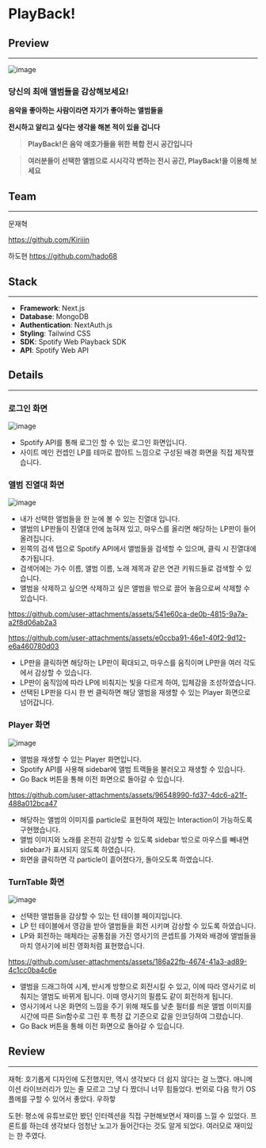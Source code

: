 # PlayBack!

## Preview

---

![image](https://github.com/user-attachments/assets/6d6f5a7d-17b6-4919-a41d-aa302fffcb0c)


### 당신의 최애 앨범들을 감상해보세요!

**음악을 좋아하는 사람이라면 자기가 좋아하는 앨범들을**

**전시하고 알리고 싶다는 생각을 해본 적이 있을 겁니다**

> **PlayBack!은 음악 애호가들을 위한 복합 전시 공간입니다**
> 

> **여러분들이 선택한 앨범으로 시시각각 변하는 전시 공간, PlayBack!을 이용해 보세요**
> 

## Team

---

문재혁

https://github.com/Kiriiin

하도현
https://github.com/hado68


## Stack

---

- **Framework**: Next.js
- **Database**: MongoDB
- **Authentication**: NextAuth.js
- **Styling**: Tailwind CSS
- **SDK**: Spotify Web Playback SDK
- **API**: Spotify Web API

## Details

---

### 로그인 화면

![image](https://github.com/user-attachments/assets/6dc47162-3bc1-473b-bd7b-13bf37420789)


- Spotify API를 통해 로그인 할 수 있는 로그인 화면입니다.
- 사이트 메인 컨셉인 LP를 테마로 팝아트 느낌으로 구성된 배경 화면을 직접 제작했습니다.

### 앨범 진열대 화면

![image](https://github.com/user-attachments/assets/db89a57b-11f6-4a19-ae1b-894448d4b3e3)


- 내가 선택한 앨범들을 한 눈에 볼 수 있는 진열대 입니다.
- 앨범의 LP판들이 진열대 안에 눕혀져 있고, 마우스를 올리면 해당하는 LP판이 들어 올려집니다.
- 왼쪽의 검색 탭으로 Spotify API에서 앨범들을 검색할 수 있으며, 클릭 시 진열대에 추가됩니다.
- 검색어에는 가수 이름, 앨범 이름, 노래 제목과 같은 연관 키워드들로 검색할 수 있습니다.
- 앨범을 삭제하고 싶으면 삭제하고 싶은 앨범을 밖으로 끌어 놓음으로써 삭제할 수 있습니다.

https://github.com/user-attachments/assets/541e60ca-de0b-4815-9a7a-a2f8d06ab2a3

https://github.com/user-attachments/assets/e0ccba91-46e1-40f2-9d12-e6a460780d03


- LP판을 클릭하면 해당하는 LP판이 확대되고, 마우스를 움직이며 LP판을 여러 각도에서 감상할 수 있습니다.
- LP판이 움직임에 따라 LP에 비춰지는 빛을 다르게 하여, 입체감을 조성하였습니다.
- 선택된 LP판을 다시 한 번 클릭하면 해당 앨범을 재생할 수 있는 Player 화면으로 넘어갑니다.

### Player 화면

![image](https://github.com/user-attachments/assets/a1726817-9120-4ca7-a597-48782edf3082)


- 앨범을 재생할 수 있는 Player 화면입니다.
- Spotify API를 사용해 sidebar에 앨범 트랙들을 불러오고 재생할 수 있습니다.
- Go Back 버튼을 통해 이전 화면으로 돌아갈 수 있습니다.

https://github.com/user-attachments/assets/96548990-fd37-4dc6-a21f-488a012bca47


- 해당하는 앨범의 이미지를 particle로 표현하여 재밌는 Interaction이 가능하도록 구현했습니다.
- 앨범 이미지와 노래를 온전히 감상할 수 있도록 sidebar 밖으로 마우스를 빼내면 sidebar가 표시되지 않도록 하였습니다.
- 화면을 클릭하면 각 particle이 흩어졌다가, 돌아오도록 하였습니다.

### TurnTable 화면

![image](https://github.com/user-attachments/assets/aaf17b1c-5e04-4501-88a9-4e661e142182)


- 선택한 앨범들을 감상할 수 있는 턴 테이블 페이지입니다.
- LP 턴 테이블에서 영감을 받아 앨범들을 회전 시키며 감상할 수 있도록 하였습니다.
- LP와 회전하는 매체라는 공통점을 가진 영사기의 콘셉트를 가져와 배경에 앨범들을 마치 영사기에 비친 영화처럼 표현했습니다.

https://github.com/user-attachments/assets/186a22fb-4674-41a3-ad89-4c1cc0ba4c6e


- 앨범을 드래그하여 시계, 반시계 방향으로 회전시킬 수 있고, 이에 따라 영사기로 비춰지는 앨범도 바뀌게 됩니다. 이때 영사기의 필름도 같이 회전하게 됩니다.
- 영사기에서 나온 화면의 느낌을 주기 위해 채도를 낮춘 필터를 씌운 앨범 이미지를 시간에 따른 Sin함수로 그린 후 특정 값 기준으로 값을 인코딩하여 그렸습니다.
- Go Back 버튼을 통해 이전 화면으로 돌아갈 수 있습니다.

## Review

---

재혁: 호기롭게 디자인에 도전했지만, 역시 생각보다 더 쉽지 않다는 걸 느꼈다. 애니메이션 라이브러리가 있는 줄 모르고 그냥 다 짰더니 너무 힘들었다.
번외로 다음 학기 OS 플메를 구할 수 있어서 좋았다. 우하핳

도현: 평소에 유튜브로만 봤던 인터렉션을 직접 구현해보면서 재미를 느낄 수 있었다. 프론트를 하는데 생각보다 엄청난 노고가 들어간다는 것도 알게 되었다. 여러모로 재미있는 한 주였다.

